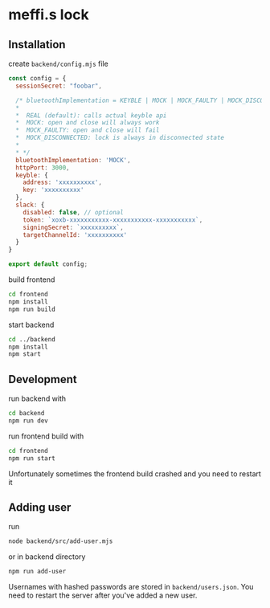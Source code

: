 # meffi.s lock

## Installation

create `backend/config.mjs` file

```javascript
const config = {
  sessionSecret: "foobar",

  /* bluetoothImplementation = KEYBLE | MOCK | MOCK_FAULTY | MOCK_DISCONNECTED
  *
  *  REAL (default): calls actual keyble api
  *  MOCK: open and close will always work
  *  MOCK_FAULTY: open and close will fail
  *  MOCK_DISCONNECTED: lock is always in disconnected state
  *
  * */
  bluetoothImplementation: 'MOCK',
  httpPort: 3000,
  keyble: {
    address: 'xxxxxxxxxx',
    key: 'xxxxxxxxxx'
  },
  slack: {
    disabled: false, // optional
    token: `xoxb-xxxxxxxxxxx-xxxxxxxxxxx-xxxxxxxxxxx`,
    signingSecret: `xxxxxxxxxx`,
    targetChannelId: 'xxxxxxxxxx'
  }
}

export default config;
```

build frontend

```bash
cd frontend
npm install
npm run build
```

start backend

```bash
cd ../backend
npm install
npm start
```

## Development

run backend with

```bash
cd backend
npm run dev
```

run frontend build with

```bash
cd frontend
npm run start
```

Unfortunately sometimes the frontend build crashed and you need to restart it

## Adding user

run

```bash
node backend/src/add-user.mjs
```

or in backend directory

```bash
npm run add-user
```

Usernames with hashed passwords are stored in `backend/users.json`. You need to restart the server after you've added a new user.